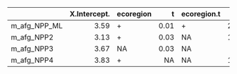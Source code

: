 |             | X.Intercept.|ecoregion |    t|ecoregion.t | df|    logLik|    AICc|  delta|       weight|
|:------------|------------:|:---------|----:|:-----------|--:|---------:|-------:|------:|------------:|
|m_afg_NPP_ML |         3.59|+         | 0.01|+           | 23| -650968.7| 1301983|   0.00| 1.000000e+00|
|m_afg_NPP2   |         3.13|+         | 0.03|NA          | 16| -651003.3| 1302039|  55.23| 1.018166e-12|
|m_afg_NPP3   |         3.67|NA        | 0.03|NA          |  9| -651050.0| 1302118| 134.58| 5.966097e-30|
|m_afg_NPP4   |         3.83|+         |   NA|NA          | 15| -651148.2| 1302326| 343.04| 3.232428e-75|
